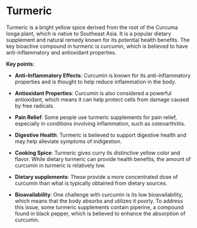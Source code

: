 <!--
source: gpt-3 + jph editing
tags: spice
-->

# Turmeric

Turmeric is a bright yellow spice derived from the root of the Curcuma longa plant, which is native to Southeast Asia. It is a popular dietary supplement and natural remedy known for its potential health benefits. The key bioactive compound in turmeric is curcumin, which is believed to have anti-inflammatory and antioxidant properties.

**Key points**:

* **Anti-Inflammatory Effects**: Curcumin is known for its anti-inflammatory properties and is thought to help reduce inflammation in the body.

* **Antioxidant Properties**: Curcumin is also considered a powerful antioxidant, which means it can help protect cells from damage caused by free radicals.

* **Pain Relief**: Some people use turmeric supplements for pain relief, especially in conditions involving inflammation, such as osteoarthritis.

* **Digestive Health**: Turmeric is believed to support digestive health and may help alleviate symptoms of indigestion.

* **Cooking Spice**: Turmeric gives curry its distinctive yellow color and flavor. While dietary turmeric can provide health benefits, the amount of curcumin in turmeric is relatively low.

* **Dietary supplements**: These provide a more concentrated dose of curcumin than what is typically obtained from dietary sources.

* **Bioavailability**: One challenge with curcumin is its low bioavailability, which means that the body absorbs and utilizes it poorly. To address this issue, some turmeric supplements contain piperine, a compound found in black pepper, which is believed to enhance the absorption of curcumin.
